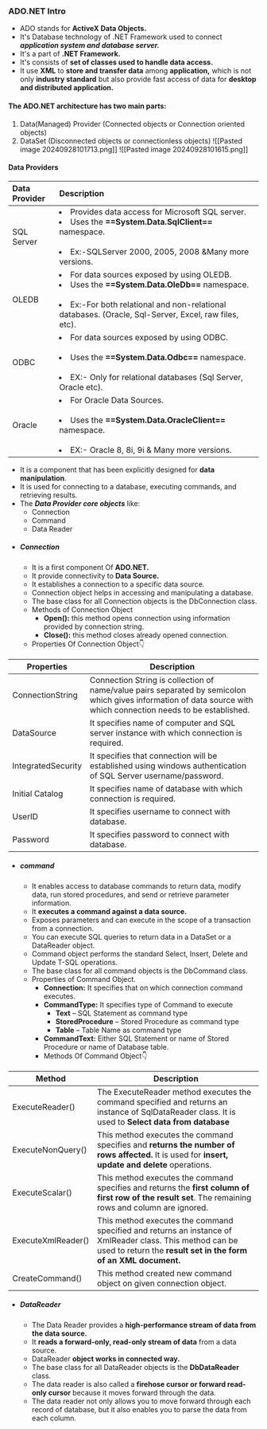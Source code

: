 ### **ADO.NET Intro**
- ADO stands for **ActiveX Data Objects.**
- It's Database technology of .NET Framework used to connect ***application system and database server.***
- It's a part of **.NET Framework.**
- It's consists of **set of classes used to handle data access.**
- It use **XML** to **store and transfer data** among **application,** which is not only **industry standard** but also provide fast access of data for **desktop  and distributed application.** 
#### The ADO.NET architecture has two main parts:
1. Data(Managed) Provider (Connected objects or Connection oriented objects)
2. DataSet (Disconnected objects or connectionless objects)
![[Pasted image 20240928101713.png]]
![[Pasted image 20240928101615.png]]

#### Data Providers
| Data Provider | Description                                                                                                                                                                                                                |
| :------------ | :------------------------------------------------------------------------------------------------------------------------------------------------------------------------------------------------------------------------- |
| SQL Server    | <li>Provides data access for Microsoft SQL server.</Ii><br><li>Uses the **==System.Data.SqlClient==** namespace.</li><br><li>Ex:-SQLServer 2000, 2005, 2008 &Many more versions.</li>                                      |
| OLEDB         | <li>For data sources exposed by using OLEDB.</Ii><br><li>Uses the **==System.Data.OleDb==** namespace.</li><br><li>Ex:-For both relational and non-relational databases. (Oracle, Sql-Server, Excel, raw files, etc).</li> |
| ODBC          | <li>For data sources exposed by using ODBC. </li><br><li>Uses the **==System.Data.Odbc==** namespace.</li><br><li>EX:- Only for relational databases (Sql Server, Oracle etc).</li>                                        |
| Oracle        | <li>For Oracle Data Sources.</li><br><li>Uses the **==System.Data.OracleClient==** namespace.</li><br><li>EX:- Oracle 8, 8i, 9i & Many more versions.</li>                                                                 |
- It is a component that has been explicitly designed for **data manipulation**.
- It is used for connecting to a database, executing commands, and retrieving results.
- The ***Data Provider core objects*** like:
	- Connection
	- Command
	- Data Reader
- ##### Connection
	- It is a first component Of **ADO.NET.**
	- It provide connectivity to **Data Source.**
	- It establishes a connection to a specific data source. 
	- Connection object helps in accessing and manipulating a database.
	- The base class for all Connection objects is the DbConnection class.
	- Methods of Connection Object
		- **Open():** this method opens connection using information provided by connection string. 
		- **Close():** this method closes already opened connection.
	- Properties Of Connection Object👇

| Properties         | Description                                                                                                                                                      |
| ------------------ | ---------------------------------------------------------------------------------------------------------------------------------------------------------------- |
| ConnectionString   | Connection String is collection of name/value pairs separated by semicolon which gives information of data source with which connection needs to be established. |
| DataSource         | It specifies name of computer and SQL server instance with which connection is required.                                                                         |
| IntegratedSecurity | It specifies that connection will be established using windows authentication of SQL Server username/password.                                                   |
| Initial Catalog    | It specifies name of database with which connection is required.                                                                                                 |
| UserID             | It specifies username to connect with database.                                                                                                                  |
| Password           | It specifies password to connect with database.                                                                                                                  |
- ##### command
	- It enables access to database commands to return data, modify data, run stored procedures, and send or retrieve parameter information.
	- It **executes a command against a data source.**
	- Exposes parameters and can execute in the scope of a transaction from a connection.
	- You can execute SQL queries to return data in a DataSet or a DataReader object.
	- Command object performs the standard Select, Insert, Delete and Update T-SQL operations.
	- The base class for all command objects is the DbCommand class.
	- Properties of Command Object.
		- **Connection:** It specifies that on which connection command executes.
		- **CommandType:** It specifies type of Command to execute 
			- **Text** – SQL Statement as command type 
			- **StoredProcedure** – Stored Procedure as command type 
			- **Table** – Table Name as command type
		- **CommandText:** Either SQL Statement or name of Stored Procedure or name of Database table.
		- Methods Of Command Object👇

| Method             | Description                                                                                                                                                                 |
| ------------------ | --------------------------------------------------------------------------------------------------------------------------------------------------------------------------- |
| ExecuteReader()    | The ExecuteReader method executes the command specified and returns an instance of SqlDataReader class. It is used to **Select data from database**                         |
| ExecuteNonQuery()  | This method executes the command specifies and **returns the number of rows affected.** It is used for **insert, update and delete** operations.                            |
| ExecuteScalar()    | This method executes the command specifies and returns the **first column of first row of the result set**. The remaining rows and column are ignored.                      |
| ExecuteXmlReader() | This method executes the command specified and returns an instance of XmlReader class. This method can be used to return the **result set in the form of an XML document.** |
| CreateCommand()    | This method created new command object on given connection object.                                                                                                          |

- ##### DataReader
	- The Data Reader provides a **high-performance stream of data from the data source.**
	- It **reads a forward-only, read-only stream of data** from a data source.
	- DataReader **object works in connected way.**
	- The base class for all DataReader objects is the **DbDataReader** class.
	- The data reader is also called a **firehose cursor or forward read-only cursor** because it moves forward through the data.
	- The data reader not only allows you to move forward through each record of database, but it also enables you to parse the data from each column.
